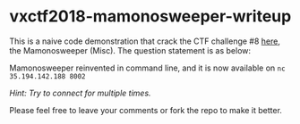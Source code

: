 # vxctf2018-mamonosweeper-writeup
This is a naive code demonstration that crack the CTF challenge \#8 [here](https://ctf.vxcon.hk/#/challenges), the Mamonosweeper (Misc). The question statement is as below:

Mamonosweeper reinvented in command line, and it is now available on 
```nc 35.194.142.188 8002```

*Hint: Try to connect for multiple times.*

Please feel free to leave your comments or fork the repo to make it better.